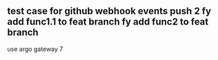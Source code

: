 test case for github webhook events
push 2
fy add func1.1 to feat branch
fy add func2 to feat branch
---
use argo gateway
7
